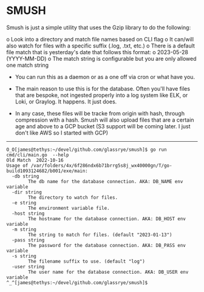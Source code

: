 # SMUSH

Smush is just a simple utility that uses the Gzip library to do the following:

o Look into a directory and match file names based on CLI flag
o It can/will also watch for files with a specific suffix (.log, .txt, etc.)
o There is a default file match that is yesterday's date that follows this format:
o 2023-05-28 (YYYY-MM-DD)
o The match string is configurable but you are only allowed one match string

- You can run this as a daemon or as a one off via cron or what have you.

- The main reason to use this is for the database. Often you'll have files that are bespoke, not ingested properly into a log system like ELK, or Loki, or Graylog. It happens. It just does.

- In any case, these files will be tracke from origin with hash, through compression with a hash. Smush will also upload files that are a certain
  age and above to a GCP bucket (S3 support will be coming later. I just don't like AWS so I started with GCP)

---

```
O_O[james@tethys:~/devel/github.com/glassrye/smush]$ go run cmd/cli/main.go  --help
Old Match  2022-10-16
Usage of /var/folders/4x/6f286ndx6b71brrg5s8j_wx40000gn/T/go-build1093124682/b001/exe/main:
  -db string
        The db name for the database connection. AKA: DB_NAME env variable
  -dir string
        The directory to watch for files.
  -e string
        The environment variable file.
  -host string
        The hostname for the database connection. AKA: DB_HOST env variable
  -m string
        The string to match for files. (default "2023-01-13")
  -pass string
        The password for the database connection. AKA: DB_PASS env variable
  -s string
        The filename suffix to use. (default "log")
  -user string
        The user name for the database connection. AKA: DB_USER env variable
^_^[james@tethys:~/devel/github.com/glassrye/smush]$
```
